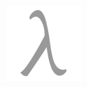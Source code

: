 <p align="center">
  <a href="https://www.lambda.lv/"><img width=175 height=175 src="https://raw.githubusercontent.com/LV/lambda.lv/c4179fef040caddbaaabf638f378081b7c984004/static/img/logo.png"></a>
</p>
